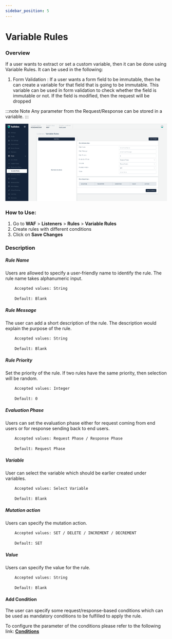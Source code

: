 ```yaml
---
sidebar_position: 5
---
```


# Variable Rules

### Overview
If a user wants to extract or set a custom variable, then it can be done using Variable Rules. It can be used in the following:

1. Form Validation : If a user wants a form field to be immutable, then he can create a variable for that field that is going to be immutable. This variable can be used in form validation to check whether the field is immutable or not. If the field is modified, then the request will be dropped

:::note Note
Any parameter from the Request/Response can be stored in a variable.
:::

![variable rule](/img/waf/v7/docs/variablerule.png)

### How to Use:
1. Go to **WAF** > **Listeners** > **Rules** > **Variable Rules**
2. Create rules with different conditions
3. Click on **Save Changes**

### Description
##### **Rule Name** 

Users are allowed to specify a user-friendly name to identify the rule. The rule name takes alphanumeric input.

```
    Accepted values: String

    Default: Blank  
```


##### **Rule Message** 

The user can add a short description of the rule. The description would explain the purpose of the rule.

```
    Accepted values: String

    Default: Blank  
```


##### **Rule Priority**

Set the priority of the rule. If two rules have the same priority, then selection will be random.

```
    Accepted values: Integer

    Default: 0  
```


##### **Evaluation Phase**

Users can set the evaluation phase either for request coming from end users or for response sending back to end users.

```
    Accepted values: Request Phase / Response Phase

    Default: Request Phase  
```


##### **Variable**

User can select the variable which should be earlier created under variables.

```
    Accepted values: Select Variable

    Default: Blank
```


##### **Mutation action**

Users can specify the mutation action.

```
    Accepted values: SET / DELETE / INCREMENT / DECREMENT

    Default: SET
```


##### **Value**

Users can specify the value for the rule.

```
    Accepted values: String

    Default: Blank  
```



#### **Add Condition**

The user can specify some request/response-based conditions which can be used as mandatory conditions to be fulfilled to apply the rule.

To configure the parameter of the conditions please refer to the following link: [**Conditions**](/enterprise/waf/listener/rules/ruleCond)
